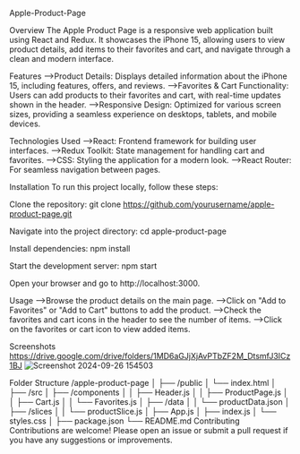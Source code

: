 Apple-Product-Page

Overview
The Apple Product Page is a responsive web application built using React and Redux. It showcases the iPhone 15, allowing users to view product details, add items to their favorites and cart, and navigate through a clean and modern interface.

Features
-->Product Details: Displays detailed information about the iPhone 15, including features, offers, and reviews.
-->Favorites & Cart Functionality: Users can add products to their favorites and cart, with real-time updates shown in the header.
-->Responsive Design: Optimized for various screen sizes, providing a seamless experience on desktops, tablets, and mobile devices.

Technologies Used
-->React: Frontend framework for building user interfaces.
-->Redux Toolkit: State management for handling cart and favorites.
-->CSS: Styling the application for a modern look.
-->React Router: For seamless navigation between pages.

Installation
To run this project locally, follow these steps:

Clone the repository:
git clone https://github.com/yourusername/apple-product-page.git

Navigate into the project directory:
cd apple-product-page

Install dependencies:
npm install

Start the development server:
npm start

Open your browser and go to http://localhost:3000.

Usage
-->Browse the product details on the main page.
-->Click on "Add to Favorites" or "Add to Cart" buttons to add the product.
-->Check the favorites and cart icons in the header to see the number of items.
-->Click on the favorites or cart icon to view added items.

Screenshots
https://drive.google.com/drive/folders/1MD6aGJjXjAvPTbZF2M_DtsmfJ3ICz1BJ
![Screenshot 2024-09-26 154503](https://github.com/user-attachments/assets/e0d4eae0-cd5b-4ade-a388-cc3c99182407)


Folder Structure
/apple-product-page
│
├── /public
│   └── index.html
│
├── /src
│   ├── /components
│   │   ├── Header.js
│   │   ├── ProductPage.js
│   │   ├── Cart.js
│   │   └── Favorites.js
│   ├── /data
│   │   └── productData.json
│   ├── /slices
│   │   └── productSlice.js
│   ├── App.js
│   ├── index.js
│   └── styles.css
│
├── package.json
└── README.md
Contributing
Contributions are welcome! Please open an issue or submit a pull request if you have any suggestions or improvements.
